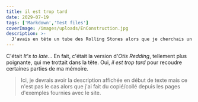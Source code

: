 ```yaml
---
title: il est trop tard
date: 2029-07-19
tags: ['Markdown','Test files']
coverImage: /images/uploads/EnConstruction.jpg
description: >-
  J'avais en tête un tube des Rolling Stones alors que je cherchais un titre pour ce site...
---
```


C'était _It's to late_... En fait, c'était la version d'_Otis Redding_, tellement plus poignante, qui me trottait dans la tête. Oui, _il est trop tard_ pour recoudre certaines parties de ma mémoire.

> Ici, je devrais avoir la description affichée en début de texte mais ce n'est pas le cas alors que j'ai fait du copié/collé depuis les pages d'exemples fournies avec le site.
